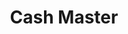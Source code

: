 ---
title: Cash Master
slug: cash-master
updated-on: '2024-05-30T13:44:31.749Z'
created-on: '2024-05-30T13:41:46.671Z'
published-on: '2024-05-30T13:54:32.469Z'
f_city-state-2:
- cms/city/huntingdon-tn.md
- cms/city/humboldt-tn.md
- cms/city/dyersburg-tn.md
- cms/city/savannah-tn.md
- cms/city/paintsville-ky.md
- cms/city/whitesburg-ky.md
- cms/city/prestonsburg-ky.md
- cms/city/pikeville-ky.md
- cms/city/manchester-ky.md
- cms/city/bluehole-ky.md
- cms/city/arkansas-city-ks.md
f_locations:
- cms/payday-loan/cash-master-7897.md
- cms/payday-loan/cash-master-7898.md
- cms/payday-loan/cash-master-7899.md
- cms/payday-loan/cash-master-7900.md
- cms/payday-loan/cash-master-7901.md
- cms/payday-loan/cash-master-7902.md
- cms/payday-loan/cash-master-7903.md
- cms/payday-loan/cash-master-7904.md
- cms/payday-loan/cash-master-7905.md
- cms/payday-loan/cash-master-7906.md
- cms/payday-loan/cash-master-7907.md
- cms/payday-loan/cash-master-7908.md
- cms/payday-loan/cash-master-7909.md
- cms/payday-loan/cash-master-7910.md
- cms/payday-loan/cash-master-7911.md
f_states:
- cms/state/tennessee.md
- cms/state/kentucky.md
- cms/state/kansas.md
layout: '[company].html'
tags: company
---